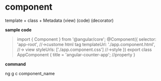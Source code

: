 # component

template + class + Metadata
(view)    (code)    (decorator)


**sample code**

>import { Component } from '@angular/core';
>@Component({
>  selector: 'app-root',                      //->custome html tag
>  templateUrl: './app.component.html',        //-> view
>  styleUrls: ['./app.component.css']          //->style
>})
>export class AppComponent {
>  title = 'angular-counter-app';               //property
>}
>

**command**

ng g c component_name

